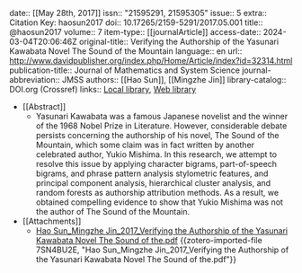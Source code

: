 date:: [[May 28th, 2017]]
issn:: "21595291, 21595305"
issue:: 5
extra:: Citation Key: haosun2017
doi:: 10.17265/2159-5291/2017.05.001
title:: @haosun2017
volume:: 7
item-type:: [[journalArticle]]
access-date:: 2024-03-04T20:06:46Z
original-title:: Verifying the Authorship of the Yasunari Kawabata Novel The Sound of the Mountain
language:: en
url:: http://www.davidpublisher.org/index.php/Home/Article/index?id=32314.html
publication-title:: Journal of Mathematics and System Science
journal-abbreviation:: JMSS
authors:: [[Hao Sun]], [[Mingzhe Jin]]
library-catalog:: DOI.org (Crossref)
links:: [Local library](zotero://select/groups/2386895/items/KLC65KPX), [Web library](https://www.zotero.org/groups/2386895/items/KLC65KPX)

- [[Abstract]]
	- Yasunari Kawabata was a famous Japanese novelist and the winner of the 1968 Nobel Prize in Literature. However, considerable debate persists concerning the authorship of his novel, The Sound of the Mountain, which some claim was in fact written by another celebrated author, Yukio Mishima. In this research, we attempt to resolve this issue by applying character bigrams, part-of-speech bigrams, and phrase pattern analysis stylometric features, and principal component analysis, hierarchical cluster analysis, and random forests as authorship attribution methods. As a result, we obtained compelling evidence to show that Yukio Mishima was not the author of The Sound of the Mountain.
- [[Attachments]]
	- [Hao Sun_Mingzhe Jin_2017_Verifying the Authorship of the Yasunari Kawabata Novel The Sound of the.pdf](https://pdfs.semanticscholar.org/3ea3/a5aca5850ed324146ffd8e25c9bc10481160.pdf) {{zotero-imported-file 7SN4BU2E, "Hao Sun_Mingzhe Jin_2017_Verifying the Authorship of the Yasunari Kawabata Novel The Sound of the.pdf"}}